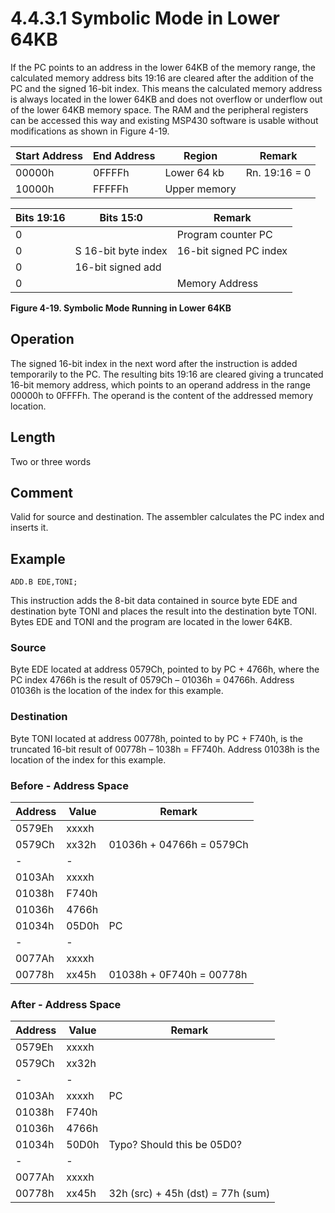 # 4.4.3.1 Symbolic Mode in Lower 64KB

If the PC points to an address in the lower 64KB of the memory range, the calculated memory address bits 19:16
are cleared after the addition of the PC and the signed 16-bit index. This means the calculated memory address is
always located in the lower 64KB and does not overflow or underflow out of the lower 64KB memory space. The RAM
and the peripheral registers can be accessed this way and existing MSP430 software is usable without modifications
as shown in Figure 4-19.

| Start Address | End Address | Region       | Remark        |
| ------------- | ----------- | ------------ | ------------- |
| 00000h        | 0FFFFh      | Lower 64 kb  | Rn. 19:16 = 0 |
| 10000h        | FFFFFh      | Upper memory |               |

| Bits 19:16 | Bits 15:0           | Remark                 |
| ---------- | ------------------- | ---------------------- |
| 0          |                     | Program counter PC     |
| 0          | S 16-bit byte index | 16-bit signed PC index |
| 0          | 16-bit signed add   |                        |
| 0          |                     | Memory Address         |

**Figure 4-19. Symbolic Mode Running in Lower 64KB**

## Operation

The signed 16-bit index in the next word after the instruction is added temporarily to the PC. The resulting
bits 19:16 are cleared giving a truncated 16-bit memory address, which points to an operand address in the range
00000h to 0FFFFh. The operand is the content of the addressed memory location.

## Length

Two or three words

## Comment

Valid for source and destination. The assembler calculates the PC index and inserts it.

## Example

`ADD.B EDE,TONI;`

This instruction adds the 8-bit data contained in source byte EDE and destination byte TONI and places the result
into the destination byte TONI. Bytes EDE and TONI and the program are located in the lower 64KB.

### Source

Byte EDE located at address 0579Ch, pointed to by PC + 4766h, where the PC index 4766h is the result of
0579Ch – 01036h = 04766h. Address 01036h is the location of the index for this example.

### Destination

Byte TONI located at address 00778h, pointed to by PC + F740h, is the truncated 16-bit result of
00778h – 1038h = FF740h. Address 01038h is the location of the index for this example.

### Before - Address Space

| Address | Value | Remark                   |
| ------- | ----- | ------------------------ |
| 0579Eh  | xxxxh |                          |
| 0579Ch  | xx32h | 01036h + 04766h = 0579Ch |
| -       | -     |                          |
| 0103Ah  | xxxxh |                          |
| 01038h  | F740h |                          |
| 01036h  | 4766h |                          |
| 01034h  | 05D0h | PC                       |
| -       | -     |                          |
| 0077Ah  | xxxxh |                          |
| 00778h  | xx45h | 01038h + 0F740h = 00778h |

### After - Address Space

| Address | Value | Remark                            |
| ------- | ----- | --------------------------------- |
| 0579Eh  | xxxxh |                                   |
| 0579Ch  | xx32h |                                   |
| -       | -     |                                   |
| 0103Ah  | xxxxh | PC                                |
| 01038h  | F740h |                                   |
| 01036h  | 4766h |                                   |
| 01034h  | 50D0h | Typo? Should this be 05D0?        |
| -       | -     |                                   |
| 0077Ah  | xxxxh |                                   |
| 00778h  | xx45h | 32h (src) + 45h (dst) = 77h (sum) |
